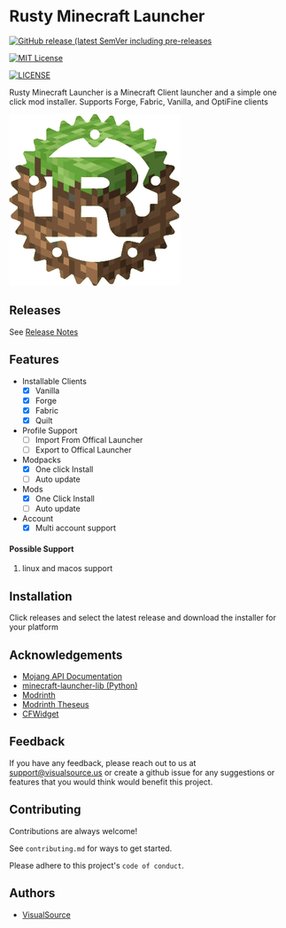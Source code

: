 # Rusty Minecraft Launcher

[<img src="https://img.shields.io/github/v/release/VisualSource/rusty-mc-launcher?include_prereleases" alt="GitHub release (latest SemVer including pre-releases"/>](publish)

[<img src="https://github.com/VisualSource/rusty-mc-launcher/actions/workflows/publish.yml/badge.svg" alt="MIT License"/>](https://github.com/VisualSource/rusty-mc-launcher/actions/workflows/publish.yml)

[<img src="https://img.shields.io/apm/l/atomic-design-ui.svg" alt="LICENSE"/>](https://github.com/VisualSource/rusty-mc-launcher/blob/master/LICENSE)

Rusty Minecraft Launcher is a Minecraft Client launcher and a simple one click mod installer.
Supports Forge, Fabric, Vanilla, and OptiFine clients

![Logo](https://raw.githubusercontent.com/VisualSource/rusty-mc-launcher/master/src-tauri/icons/Square310x310Logo.png)

## Releases

See [Release Notes](PATCH_NOTES.md)

## Features

- Installable Clients
  - [x] Vanilla
  - [x] Forge
  - [x] Fabric
  - [x] Quilt
- Profile Support
  - [ ] Import From Offical Launcher
  - [ ] Export to Offical Launcher
- Modpacks
  - [x] One click Install
  - [ ] Auto update
- Mods
  - [x] One Click Install
  - [ ] Auto update
- Account
  - [x] Multi account support

#### Possible Support

1.  linux and macos support

## Installation

Click releases and select the latest release and download
the installer for your platform

## Acknowledgements
 - [Mojang API Documentation](https://mojang-api-docs.gapple.pw/)
 - [minecraft-launcher-lib (Python)](https://codeberg.org/JakobDev/minecraft-launcher-lib)
 - [Modrinth](https://modrinth.com/)
 - [Modrinth Theseus](https://github.com/modrinth/theseus)
 - [CFWidget](https://cfwidget.com/)

## Feedback

If you have any feedback, please reach out to us at support@visualsource.us
or create a github issue for any suggestions or features that you would think would benefit this project.

## Contributing

Contributions are always welcome!

See `contributing.md` for ways to get started.

Please adhere to this project's `code of conduct`.

## Authors

- [VisualSource](https://www.github.com/VisualSource)
